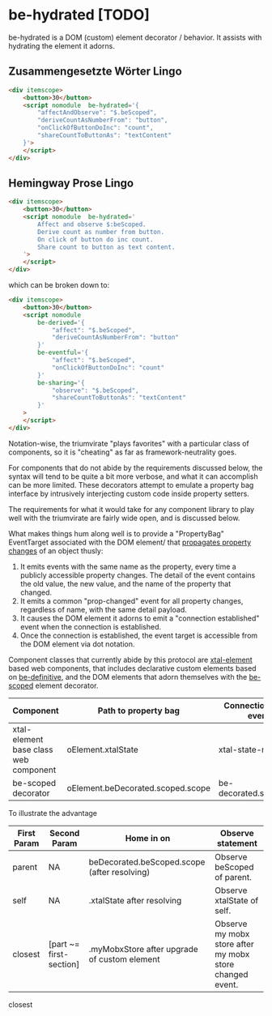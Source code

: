 # be-hydrated [TODO]

be-hydrated is a DOM (custom) element decorator / behavior.   It assists with hydrating the element it adorns.  

## Zusammengesetzte Wörter Lingo

```html
<div itemscope>
    <button>30</button>
    <script nomodule  be-hydrated='{
        "affectAndObserve": "$.beScoped",
        "deriveCountAsNumberFrom": "button",
        "onClickOfButtonDoInc": "count",
        "shareCountToButtonAs": "textContent"
    }'>
    </script>
</div>
```

## Hemingway Prose Lingo

```html
<div itemscope>
    <button>30</button>
    <script nomodule  be-hydrated='
        Affect and observe $:beScoped.
        Derive count as number from button.
        On click of button do inc count.
        Share count to button as text content.
    '>
    </script>
</div>
```

which can be broken down to:

```html
<div itemscope>
    <button>30</button>
    <script nomodule  
        be-derived='{
            "affect": "$.beScoped",
            "deriveCountAsNumberFrom": "button"
        }' 
        be-eventful='{
            "affect": "$.beScoped",
            "onClickOfButtonDoInc": "count"
        }'
        be-sharing='{
            "observe": "$.beScoped",
            "shareCountToButtonAs": "textContent"
        }'
    >
    </script>
</div>
```

Notation-wise, the triumvirate "plays favorites" with a particular class of components, so it is "cheating" as far as framework-neutrality goes.

For components that do not abide by the requirements discussed below, the syntax will tend to be quite a bit more verbose, and what it can accomplish can be more limited.  These decorators attempt to emulate a property bag interface by intrusively interjecting custom code inside property setters.

The requirements for what it would take for any component library to play well with the triumvirate are fairly wide open, and is discussed below.

What makes things hum along well is to provide a "PropertyBag" EventTarget associated with the DOM element/ that [propagates property changes](https://github.com/bahrus/trans-render/blob/baseline/lib/PropertyBag.ts#L28) of an object thusly:

1.  It emits events with the same name as the property, every time a publicly accessible property changes.  The detail of the event contains the old value, the new value, and the name of the property that changed.
2.  It emits a common "prop-changed" event for all property changes, regardless of name, with the same detail payload.
3.  It causes the DOM element it adorns to emit a "connection established" event when the connection is established.
4.  Once the connection is established, the event target is accessible from the DOM element via dot notation.

Component classes that currently abide by this protocol are [xtal-element](https://github.com/bahrus/xtal-element) based web components, that includes declarative custom elements based on [be-definitive](https://github.com/bahrus/be-definitive), and the DOM elements that adorn themselves with the [be-scoped](https://github.com/bahrus/be-scoped) element decorator.

Component                               |Path to property bag              |Connection established event name
----------------------------------------|----------------------------------|---------------------------------
xtal-element base class web component   |oElement.xtalState                |xtal-state-resolved
be-scoped decorator                     |oElement.beDecorated.scoped.scope |be-decorated.scoped.resolved

To illustrate the advantage


First Param          | Second Param               | Home in on                                   | Observe statement
---------------------|----------------------------|----------------------------------------------| ---------------------------------------------------------
parent               |NA                          | beDecorated.beScoped.scope (after resolving) |  Observe beScoped of parent.
self                 |NA                          | .xtalState after resolving                   |  Observe xtalState of self.
closest              |[part ~= first-section]     | .myMobxStore after upgrade of custom element |  Observe my mobx store after my mobx store changed event.
closest